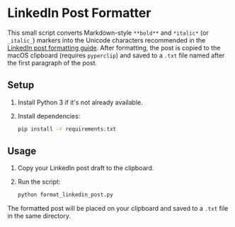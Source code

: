 # LinkedIn Post Formatter

This small script converts Markdown-style `**bold**` and `*italic*` (or `_italic_`) markers into the Unicode characters recommended in the [LinkedIn post formatting guide](https://reply.io/blog/linkedin-post-formatting/). After formatting, the post is copied to the macOS clipboard (requires `pyperclip`) and saved to a `.txt` file named after the first paragraph of the post.

## Setup

1. Install Python 3 if it's not already available.
2. Install dependencies:

   ```bash
   pip install -r requirements.txt
   ```

## Usage

1. Copy your LinkedIn post draft to the clipboard.
2. Run the script:

   ```bash
   python format_linkedin_post.py
   ```

The formatted post will be placed on your clipboard and saved to a `.txt` file in the same directory.

